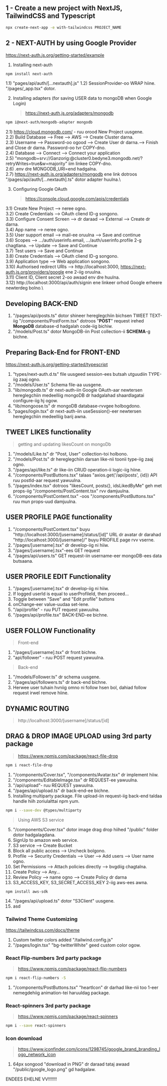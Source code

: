 ## 1 - Create a new project with NextJS, TailwindCSS and Typescript

```bash
npx create-next-app -e with-tailwindcss PROJECT_NAME
```

## 2 - NEXT-AUTH by using Google Provider

https://next-auth.js.org/getting-started/example

1. Installing next-auth

```bash
npm install next-auth
```

1.1) "pages/api/auth/[...nextauth].js"
1.2) SessionProvider-oo WRAP hiine. "/pages/\_app.tsx" dotor.

2. Installing adapters (for saving USER data to mongoDB when Google Login)
   > https://next-auth.js.org/adapters/mongodb

```bash
npm i@next-auth/mongodb-adapter mongodb
```

2.1) https://cloud.mongodb.com/ - ruu orood New Project uusgene.\
2.2) Build Database --> Free --> AWS --> Create Cluster darna.\
2.3) Username --> Password-oo ogood --> Create User dr darna.--> Finish and Close dr darna. Password-oo tvr COPY-dno.\
2.4) Database --> Connect --> Connect your application\
2.5) "mongodb+srv://Ganzorig:<password>@cluster0.bedyne3.mongodb.net/?retryWrites=true&w=majority" iim linkee COPY-dno.\
2.6) .env dre MONGODB_URI=end hadgalna.\
2.7) https://next-auth.js.org/adapters/mongodb ene link dotroos "/pages/api/auth/[...nextauth].ts" dotor adapter huulna.\

3.  Configuring Google OAuth
    > https://console.cloud.google.com/apis/credentials

3.1) Create New Project --> neree ogno.\
3.2) Create Credentials --> OAuth cliend ID-g songono.\
3.3) Configure Consent Screen --> dr daraad --> External --> Create dr darna.\
3.4) App name --> neree ogno.\
3.5) User support email --> mail-ee oruulna --> Save and continue\
3.6) Scopes --> .../auth/userinfo.email, .../auth/userinfo.profile 2-g chagtlana. --> Update --> Save and Continue\
3.7) Test users --> Save and Continue\
3.8) Create Credentials --> OAuth cliend ID-g songono.\
3.9) Application type --> Web application songono.\
3.10) Authorised redirect URIs --> http://localhost:3000, https://next-auth.js.org/providers/google ene 2-iig oruulna.\
3.11) Client ID, Client secret 2-oo awaad env dre huulna.\
3.12) http://localhost:3000/api/auth/signin ene linkeer orhod Google erheere newterdeg bolno.\

## Developing BACK-END

1. "/pages/api/posts.ts" dotor shineer hereglegchiin bichsen TWEET TEXT-iig "/components/PostForm.tsx" dotroos "**POST**" request irehed **MongoDB** database-d hadgalah code-iig bichiw.
2. "/models/Post.ts" dotor MongoDB-iin Post collection-ii **SCHEMA**-g bichne.

## Preparing Back-End for FRONT-END

https://next-auth.js.org/getting-started/typescript

1. "types/next-auth.d.ts" file uusgeed session-ees butsah utguudiin TYPE-iig zaaj ogno.
2. "/models/User.ts" Schema file-aa uusgene.
3. "lib/mongodb.ts" dr next-auth-iin Google OAuth-aar newtersen hereglegchiin medeelliig mongoDB dr hadgalahad shaardlagatai configure-iig hj ogow.
4. "lib/mongoose.ts" dr mongoDB database-rvvgee holbogdono.
5. "pages/login.tsx" dr next-auth-iin useSession()-eer newtersen hereglegchiin medeelliig barij awna.

## TWEET LIKES functionality

> getting and updating likesCount on mongoDb

1. "/models/Like.ts" dr "Post, User" collection-toi holbono.
2. "/models/Post.ts" dr hereglegchiin darsan like-nii toonii type-iig zaaj ogno.
3. "/pages/api/like.ts" dr like-iin CRUD operation-ii logic-iig hiine.
4. "/components/PostButtons.tsx" talaas "axios.get('/api/posts', {id}) API ruu postId-aar request yawuulna.
5. "/pages/index.tsx" dotroos "likesCount, posts{}, idsLikedByMe" geh met props-iig "/components/PostContent.tsx" rvv damjuulna.
6. "/components/PostContent.tsx" -oos "/components/PostButtons.tsx" ruu mun props-uud damjuulna.

## USER PROFILE PAGE functionality

1. "/components/PostContent.tsx" buyu "http://localhost:3000/[username]/status/[id]" URL dr avatar dr darahad "http://localhost:3000/[username]/" buyu PRIOFILE page rvv vserne.
2. "/pages/[username].tsx" dr develop-iig ni hiiw.
3. "/pages/[username].tsx"-ees GET request
4. "/pages/api/users.ts" GET request-iin username-eer mongoDB-ees data butsaana.

## USER PROFILE EDIT Functionality

1. "/pages/[username].tsx" dr develop-iig ni hiiw.
2. If logged userId is equal to userProfileId, then proceed...
3. Toggle between "Save" and "Edit profile" buttons
4. onChange-eer value-uudaa set-lene.
5. "/api/profile" - ruu PUT request yawuulna.
6. "/pages/api/profile.tsx" BACK-END-ee bichne.

## USER FOLLOW Functionality

> Front-end

1. "/pages/[username].tsx" dr front bichne.
2. "api/follower" - ruu POST request yawuulna.

> Back-end

1. "/models/Follower.ts" dr schema uusgene.
2. "/pages/api/followers.ts" dr back-end bichne.
3. Herwee user tuhain hvniig omno ni follow hsen bol, dahiad follow request irwel remove hiine.

## DYNAMIC ROUTING

> http://localhost:3000/[username]/status/[id]

## DRAG & DROP IMAGE UPLOAD using 3rd party package

> https://www.npmjs.com/package/react-file-drop

```bash
npm i react-file-drop
```

1. "/components/Cover.tsx", "/components/Avatar.tsx" dr implement hiiw.
2. "/components/EditableImage.tsx" dr REQUEST-ee yawuulna.
3. "/api/upload"- ruu REQUEST yawuulna.
4. "/pages/api/upload.ts" dr back-end-ee bichne.
5. Installing multiparty package. File upload-iin request-iig back-end taldaa handle hiih zoriulalttai npm yum.

```bash
npm i --save-dev @types/multiparty
```

> Using AWS S3 service

5. "/components/Cover.tsx" dotor image drag drop hiihed "/public" folder dotor hadgalagdana.
6. SignUp to amazon web service.
7. S3 service --> Create Bucket
8. Block all public access --> Uncheck bolgono.
9. Profile --> Security Credentials --> User --> Add users --> User name ogno.
10. Set Permissions --> Attach policies directly --> bvgdiig chagtalna.
11. Create Policy --> Any...
12. Review Policy --> name ogno --> Create Policy dr darna
13. S3_ACCESS_KEY, S3_SECRET_ACCESS_KEY 2-iig aws-ees awna.

```bash
npm install aws-sdk
```

14. "/pages/api/upload.ts" dotor "S3Client" uusgene.
15. asd

### Tailwind Theme Customizing

https://tailwindcss.com/docs/theme

1. Custom twitter colors added "/tailwind.config.js"
2. "/pages/login.tsx" "bg-twitterWhite" geed custom color ogow.

### React Flip-numbers 3rd party package

> https://www.npmjs.com/package/react-flip-numbers

```bash
npm i react-flip-numbers -S
```

1. "/components/PostButtons.tsx" "heartIcon" dr darhad like-nii too 1-eer nemegdehiig animation-tei haruuldag package.

### React-spinners 3rd party package

> https://www.npmjs.com/package/react-spinners

```bash
npm i --save react-spinners
```

### Icon download

> https://www.iconfinder.com/icons/1298745/google_brand_branding_logo_network_icon

1. 64px songood "download in PNG" dr daraad tataj awaad
   "/public/google_logo.png" gd hadgalaw.

<!-- https://docs.github.com/en/get-started/writing-on-github/getting-started-with-writing-and-formatting-on-github/basic-writing-and-formatting-syntax -->

<!-- 4.14 dr duusaw --> ENDEES EHELNE VV!!!!!!!
